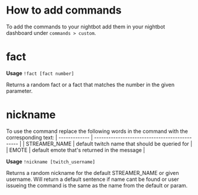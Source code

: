 # How to add commands

To add the commands to your nightbot add them in your nightbot dashboard under `commands > custom`.


# fact

**Usage** 
`!fact [fact number]`

Returns a random fact or a fact that matches the number in the given parameter.


# nickname

To use the command replace the following words in the command with the corresponding text:
| ------------- | ---------------------------------------------- |
| STREAMER_NAME | default twitch name that should be queried for |
| EMOTE         | default emote that's returned in the message   |


**Usage**
`!nickname [twitch_username]`

Returns a random nickname for the default STREAMER_NAME or given username. Will return a default sentence if name cant be found or user issueing the command is the same as the name from the default or param.
